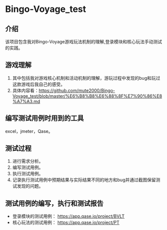 # Bingo-Voyage_test
## 介绍
  该项目包含我对Bingo-Voyage游戏玩法机制的理解,登录模块和核心玩法手动测试的实践。

## 游戏理解
  1. 其中包括我对游戏核心机制和活动机制的理解，游玩过程中发现的bug和玩过这款游戏后我自己的感受。
  2. 具体内容看：https://github.com/mute2000/Bingo-Voyage_test/blob/master/%E6%B8%B8%E6%88%8F%E7%90%86%E8%A7%A3.md

## 编写测试用例时用到的工具
  excel，jmeter，Qase。

## 测试过程
  1. 进行需求分析。
  1. 编写测试用例。
  2. 执行测试用例。
  3. 记录执行测试用例中预期结果与实际结果不同的地方和bug并通过截图保留测试发现的问题。

## 测试用例的编写，执行和测试报告
  - 登录模块的测试用例： https://app.qase.io/project/BVLT
  - 核心玩法的测试用例： https://app.qase.io/project/PT
